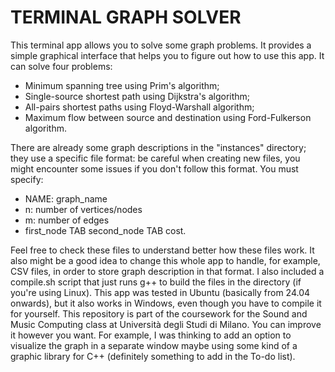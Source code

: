 # TERMINAL GRAPH SOLVER

This terminal app allows you to solve some graph problems.
It provides a simple graphical interface that helps you to figure out how to use this app.
It can solve four problems: 
- Minimum spanning tree using Prim's algorithm;
- Single-source shortest path using Dijkstra's algorithm;
- All-pairs shortest paths using Floyd-Warshall algorithm;
- Maximum flow between source and destination using Ford-Fulkerson algorithm.

There are already some graph descriptions in the "instances" directory; they use a specific file format: be careful when creating new files, you might encounter some issues if you don't follow this format.
You must specify:
- NAME: graph_name
- n: number of vertices/nodes
- m: number of edges
- first_node TAB second_node TAB cost.

Feel free to check these files to understand better how these files work. It also might be a good idea to change this whole app to handle, for example, CSV files, in order to store graph description in that format.
I also included a compile.sh script that just runs g++ to build the files in the directory (if you're using Linux). This app was tested in Ubuntu (basically from 24.04 onwards), but it also works in Windows, even though you have to compile it for yourself.
This repository is part of the coursework for the Sound and Music Computing class at Università degli Studi di Milano.
You can improve it however you want. For example, I was thinking to add an option to visualize the graph in a separate window maybe using some kind of a graphic library for C++ (definitely something to add in the To-do list).
